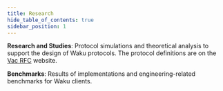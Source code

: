 ```yaml
---
title: Research
hide_table_of_contents: true
sidebar_position: 1
---
```


**Research and Studies**: Protocol simulations and theoretical analysis to support the design of Waku protocols. The protocol definitions are on the [Vac RFC](https://rfc.vac.dev/) website.

**Benchmarks**: Results of implementations and engineering-related benchmarks for Waku clients.
